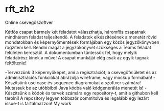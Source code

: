 # rft_zh2
Online csevegőszoftver

Kétfős csapat bármely két feladatot választhatja, háromfős csapatnak mindhárom feladat teljesítendő.
A feladatok elkészítésének a menetét rövid mondatokban és képernyőmentések formájában egy közös jegyzőkönyvben rögzíteni kell. Beadni magát a jegyzőkönyvet szükséges a Teams feladat felületén keresztül. A dokumentumban tüntessük fel, hogy melyik feladatrész kinek a műve! A csapat munkáját elég csak az egyik tagnak feltöltenie!

-Tervezzünk 3 képernyőképet, ami a regisztrációt, a csevegőfelületet és az adminisztrációs funkciókat ábrázolja wireframe, vagy mockup formában!
-Készítsünk use case és sequence diagramokat a szoftver számára! Mutassuk be az utóbbiból Java kódba való kódgenerálás menetét is!
-Készítsünk a kódok és tervek számára egy repository-t, amit a githubon kell tárolni! A repository legyen többször commitolva és legalább egy lezárt issue-t is tartalmazzon!
My work

